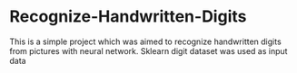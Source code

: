 # Recognize-Handwritten-Digits
This is a simple project which was aimed to recognize handwritten digits from pictures with neural network. Sklearn digit dataset was used as input data
